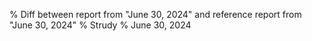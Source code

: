 % Diff between report from "June 30, 2024" and reference report from "June 30, 2024"
% Strudy
% June 30, 2024



